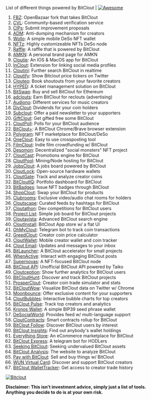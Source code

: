 List of different things powered by BitClout  | [![Awesome](https://cdn.rawgit.com/sindresorhus/awesome/d7305f38d29fed78fa85652e3a63e154dd8e8829/media/badge.svg)](https://github.com/Mentors4EDU/Awesome-Clout)

1. [FBZ](https://github.com/Mentors4EDU/FBZ): OpenBazaar fork that takes  BitClout
2. [CVL](https://www.cvl.ac/): Community-based verification service
3. [CIPs](https://github.com/Mentors4EDU/BitClout-Proposals): Submit improvement proposals
4. [ADM](https://github.com/CloutContracts/ADM): Anti-dumping mechanism for creators
5. [Wollo](https://wollo.cc/): A simple mobile DeSo NFT wallet
6. [NFTz](https://nftz.zone/): Highly customizeable NFTs DeSo node
7. [Raffle](https://bitcloutraffle.com/): A raffle that is powered by BitClout
8. [AMKN](https://peer-social.com/): A personal brand page for AMKN
9. [Cloutie](https://bitclout.com/u/CloutieApp): An IOS & MacOS app for BitClout
10. [InClout](https://inclout.io/): Extension for linking social media profiles
11. [Cloutini](https://cloutini.com/): Further search BitClout in realtime
12. [Cloutify](https://chrome.google.com/webstore/detail/cloutify-show-bitclout-pr/mmpacdkjmmnichfpplcpcipgcdphfhdg): Show Bitclout price tickers on Twitter
13. [Clouteo](https://www.clouteo.co/book-shout-out): Book shoutouts from your favorite creators
14. [HYPED](https://hypedtickets.com/): A ticket management solution on BitClout
15. [BitSwap](https://bitswap.network/): Buy and sell BitClout for Ethereum
16. [adclouts](https://adclouts.com/): Earn BitClout for reclouts (advertising)
17. [Audiono](https://audiono.de/): Different services for music creators
18. [DivClout](https://www.divclout.com/): Dividends for your coin holders
19. [Subclout](https://www.subclout.com/): Offer a paid newsletter to your supporters
20. [GiftClout](https://www.giftclout.com/): Get gifted free some BitClout
21. [CloutPoll](https://cloutpoll.com/): Polls for your BitClout audience
22. [BitClout+](https://bitclout.plus/): A BitClout Chrome/Brave browser extension
23. [Polygram](https://polygram.cc/): NFT marketplace for BitClout/DeSo
24. [OneClout](https://oneclout.net/): Easy to use crossposting tool
25. [FilmClout](https://bitclout.com/u/FilmClout): Indie film crowdfunding w/ BitClout
26. [Desomon](https://www.desomon.com/): Decentralized "social monsters" NFT project
27. [CloutCast](https://cloutcast.io/): Promotions engine for BitClout
28. [CloutPool](https://bitclout.com/u/CloutPool): Mining/Node hosting for BitClout
29. [JobsClout](http://jobclout.me/): A jobs board powered by BitClout
30. [CloutLock](https://bitclout.com/u/CloutLockl): Open-source hardware wallets
31. [CloutGate](https://cloutgate.com/): Track and analyze creator coins
32. [BitCloutIQ](https://bitcloutiq.net/): Portfolio dashboard for BitClout
33. [BitBadges](http://bitbadges.web.app/): Issue NFT badges through BitClout
34. [ShopClout](http://shopclout.me/): Swap your BitClout for products
35. [Clubrooms](https://clubroo.ms): Exclusive video/audio chat rooms for holders
36. [Cloutscape](https://cloutscape.net/): Curated feeds by hashtags for BitClout
37. [Cloutathon](https://cloutathon.com/): Dev competitions for BitClout users
38. [Project List](https://project-list.io/): Simple job board for BitClout projects
39. [Cloutavista](https://cloutavista.com/): Advanced BitClout search engine
40. [CloutInstall](https://cloutinstall.app): BitClout App store w/ a flat UI
41. [OhMyClout](https://ohmyclout.com/): Telegram bot to track coin transactions
42. [GreedClout](https://bogdandidenko.github.io/greedclout/): Creator coin price calculator
43. [CloutWallet](https://bitclout.com/u/cloutwallet): Mobile creator wallet and coin tracker
44. [Clout Email](https://cloutemail.com/): Updates and messages to your inbox
45. [BitLauncher](https://bitlauncher.net/): A BitClout accelerator for small projects
46. [WhenActive](https://whenactive.com/global): Interact with engaging BitClout posts
47. [Supernovas](https://www.supernovas.app/): A NFT-focused BitClout node
48. [BitClout API](https://github.com/benjaminwoods/bitclout): Unofficial BitClout API powered by Taiko
49. [Cloutception](https://cloutception.club/): Show further analytics for BitClout users
50. [BitCloutHunt](https://www.bitclouthunt.com/): Discover and track BitClout projects
51. [ProsperClout](https://www.prosperclout.com/): Creator coin trade simulator and stats
52. [BitCloutWow](https://chrome.google.com/webstore/detail/bitcloutwow-bitclout-on-t/pljnngphhkadegjpkajkcigimjdheedd?hl=en&authuser=1): Visualize BitClout data on Twitter w/ Chrome
53. [Moonbounce](https://getmoonbounce.com/): Offer exclusive content for your supporters
54. [CloutBubbles](https://cloutbubbles.com/): Interactive bubble charts for top creators
55. [BitClout Pulse](https://www.bitcloutpulse.com/): Track top creators and analytics
56. [Kronos Wallet](https://kronoswallet.com/): A simple BIP39 seed phrase wallet
57. [DeSocialWorld](https://desocialworld.com/): Provides feed w/ multi-language support
58. [CloutContracts](https://bitclout.com/u/cloutcontracts): Smart contracts rollup for BitClout
59. [BitClout Follow](https://bitcloutfollow.com/): Discover BitClout users by interest
60. [BitClout Insights](https://bitcloutinsights.com/): Find out anybody's wallet holdings
61. [Everything Store](https://www.everythingstore.io/): An eCommerce marketplace for BitClout
62. [BitClout Express](https://bitclout.express/): A telegram bot for HODLers
63. [Seeking BitClout](https://seekingbitclout.com/): Seeking undervalued BitClout assets
64. [BitClout Analysis](https://www.bitcloutanalysis.com/): The website to analyze BitClout
65. [Pay with BitClout](https://bitclout.com/u/PayWithBitClout): Sell and buy things w/ BitClout
66. [WUN Virtual Card](https://wun.vc/): Discover and support BitClout creators
67. [BitClout WalletTracker](https://chrome.google.com/webstore/detail/bitclout-wallettracker/kgafnekhkfjhjjdmlobajeppoehmjbba): Get access to creator trade history

[![Bitclout](https://img.shields.io/badge/-Follow%20me%20on%20BitClout-red)](https://bitclout.com/u/AMKN)

**Disclaimer: This isn't investment advice, simply just a list of tools. Anything you decide to do is at your own risk.**
